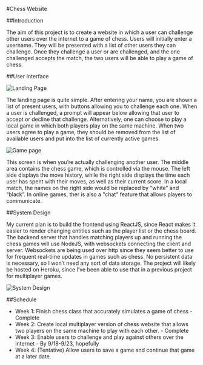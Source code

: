 #Chess Website

##Introduction

The aim of this project is to create a website in which a user can challenge other users over the internet to a game of chess. Users will initially enter a username. They will be presented with a list of other users they can challenge. Once they challenge a user or are challenged, and the one challenged accepts the match, the two users will be able to play a game of chess.

##User Interface

![Landing Page](https://i.imgur.com/Yz7WpWu.png)

The landing page is quite simple. After entering your name, you are shown a list of present users, with buttons allowing you to challenge each one. When a user is challenged, a prompt will appear below allowing that user to accept or decline that challenge. Alternatively, one can choose to play a local game in which both players play on the same machine. When two users agree to play a game, they should be removed from the list of available users and put into the list of currently active games.

![Game page](https://i.imgur.com/JQVBBdF.png)

This screen is when you’re actually challenging another user. The middle area contains the chess game, which is controlled via the mouse. The left side displays the move history, while the right side displays the time each user has spent with their moves, as well as their current score. In a local match, the names on the right side would be replaced by “white” and “black”. In online games, ther is also a "chat" feature that allows players to communicate.

##System Design

My current plan is to build the frontend using ReactJS, since React makes it easier to render changing entities such as the player list or the chess board. The backend server that handles matching players up and running the chess games will use NodeJS, with websockets connecting the client and server. Websockets are being used over http since they seem better to use for frequent real-time updates in games such as chess. No persistent data is necessary, so I won’t need any sort of data storage. The project will likely be hosted on Heroku, since I’ve been able to use that in a previous project for multiplayer games.

![System Design](https://i.imgur.com/HNvsWs8.jpg)

##Schedule

* Week 1: Finish chess class that accurately simulates a game of chess - Complete
* Week 2: Create local multiplayer version of chess website that allows two players on the same machine to play with each other. - Complete
* Week 3: Enable users to challenge and play against others over the internet - By 9/18-9/23, hopefully
* Week 4: (Tentative) Allow users to save a game and continue that game at a later date.
